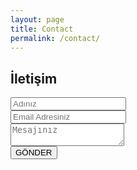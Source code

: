 ```yaml
---
layout: page
title: Contact
permalink: /contact/
---
```



## İletişim

<div id="formBlock">
       <form id="someForm">
           <input class="feedback-input" type="text" id="name" placeholder="Adınız"><br/>
           <input class="feedback-input" type="email" id="email" placeholder="Email Adresiniz"><br/>
           <textarea class="feedback-input" id="comments" placeholder="Mesajınız"></textarea><br/>  
           <!-- Honeypot for spams
           <input type="text" name="_gotcha" style="display:none" />-->
           <input class="feedback-input" type="submit" value="GÖNDER">
       </form>
</div>

<div id="thankyouBlock" style="display:none">
       <p>
           Mesajınız başarıyla iletildi, değerli görüşleriniz için çok teşekkürler.
       </p>
</div>

   <script type="text/javascript" src="http://ajax.googleapis.com/ajax/libs/jquery/2.1.4/jquery.min.js"></script>
   <script src="/js/sendSubmission.js"></script>

